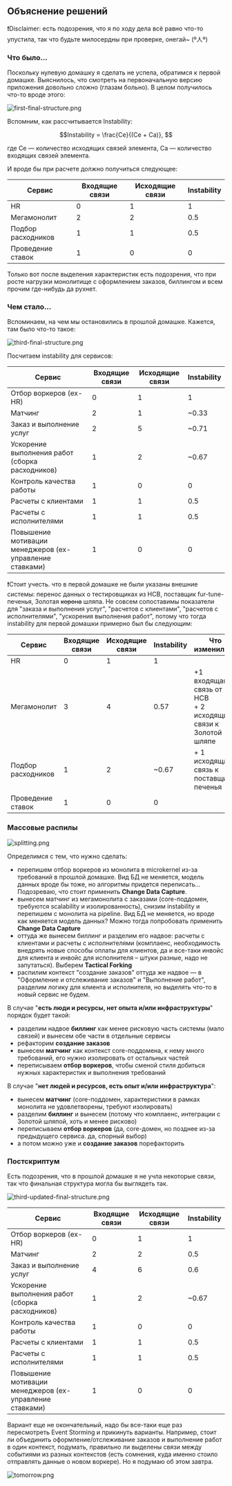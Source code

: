 ## Объяснение решений
❗️Disclaimer: есть подозрения, что я по ходу дела всё равно что-то упустила, так что будьте милосердны при проверке, онегай~ (º人º)

### Что было...
Поскольку нулевую домашку я сделать не успела, обратимся к первой домашке.
Выяснилось, что смотреть на первоначальную версию приложения довольно сложно (глазам больно).
В целом получилось что-то вроде этого:

![first-final-structure.png](https://github.com/RaileyHartheim/make-cats-free/blob/main/homework-04/first-final-structure-04.png?raw=true)

Вспомним, как рассчитывается Instability:

```math
Instability = \frac{Ce}{(Ce + Ca)}, 
```
где Ce — количество исходящих связей элемента, Ca — количество входящих связей элемента.

И вроде бы при расчете должно получиться следующее:

| Сервис             | Входящие связи | Исходящие связи | Instability |
| ------------------ | -------------- | --------------- | ----------- |
| HR                 | 0              | 1               | 1           |
| Мегамонолит        | 2              | 2               | 0.5         |
| Подбор расходников | 1              | 1               | 0.5         |
| Проведение ставок  | 1              | 0               | 0           |

Только вот после выделения характеристик есть подозрения, что при росте нагрузки монолитище с оформлением заказов, биллингом и всем прочим где-нибудь да рухнет.

### Чем стало...
Вспоминаем, на чем мы остановились в прошлой домашке. Кажется, там было что-то такое:

![third-final-structure.png](https://github.com/RaileyHartheim/make-cats-free/blob/main/homework-04/third-final-structure-04.png?raw=true)

Посчитаем instability для сервисов:

| Сервис                                                  | Входящие связи | Исходящие связи | Instability |
| ------------------------------------------------------- | -------------- | --------------- | ----------- |
| Отбор воркеров (ex-HR)                                  | 0              | 1               | 1           |
| Матчинг                                                 | 2              | 1               | ~0.33       |
| Заказ и выполнение услуг                                | 2              | 5               | ~0.71       |
| Ускорение выполнения работ (сборка расходников)         | 1              | 2               | ~0.67       |
| Контроль качества работы                                | 1              | 0               | 0           |
| Расчеты с клиентами                                     | 1              | 1               | 0.5         |
| Расчеты с исполнителями                                 | 1              | 1               | 0.5         |
| Повышение мотивации менеджеров (ex-управление ставками) | 1              | 0               | 0           |

❗️Стоит учесть. что в первой домашке не были указаны внешние системы: перенос данных о тестировщиках из НСВ, поставщик fur-tune-печенья, Золотая ~~корона~~ шляпа. Не совсем сопоставимы показатели для "заказа и выполнения услуг", "расчетов с клиентами", "расчетов с исполнителями", "ускорения выполнения работ", потому что тогда instability для первой домашки примерно был бы следующим:

| Сервис             | Входящие связи | Исходящие связи | Instability | Что изменилось                                                  |
| ------------------ | -------------- | --------------- | ----------- | --------------------------------------------------------------- |
| HR                 | 0              | 1               | 1           |                                                                 |
| Мегамонолит        | 3              | 4               | 0.57        | +1 входящая связь от HCB<br>+ 2 исходящие связи к Золотой шляпе |
| Подбор расходников | 1              | 2               | ~0.67       | + 1 исходящая связь к поставщику печенья                        |
| Проведение ставок  | 1              | 0               | 0           |                                                                 |

### Массовые распилы
![splitting.png](https://github.com/RaileyHartheim/make-cats-free/blob/main/homework-04/splitting.png?raw=true)

Определимся с тем, что нужно сделать:
- перепишем отбор воркеров из монолита в microkernel из-за требований в прошлой домашке. Вид БД не меняется, модель данных вроде бы тоже, но алгоритмы придется переписать... Подозреваю, что стоит применить **Change Data Capture**.
- вынесем матчинг из мегамонолита с заказами (core-поддомен, требуются scalability и изолированность), снизим instability и перепишем с монолита на pipeline. Вид БД не меняется, но вроде как меняется модель данных? Можно тогда попробовать применить **Change Data Capture**
-  оттуда же вынесем биллинг и разделим его надвое: расчеты с клиентами и расчеты с исполнителями (комплаенс, необходимость внедрять новые способы оплаты для клиентов, да и все-таки инвойс для клиента и инвойс для исполнителя – штуки разные, надо не запутаться). Выберем **Tactical Forking**
- распилим контекст "создание заказов" оттуда же надвое — в "Оформление и отслеживание заказов" и "Выполнение работ", разделим логику для клиента и исполнителя, но выделять что-то в новый сервис не будем.


В случае "**есть люди и ресурсы, нет опыта и/или инфраструктуры**" порядок будет такой:
- разделим надвое **биллинг** как менее рисковую часть системы (мало связей) и вынесем обе части в отдельные сервисы
- рефакторим **создание заказов**
- вынесем **матчинг** как контекст core-поддомена, к нему много требований, его нужно изолировать от остальных частей
- переписываем **отбор воркеров**, чтобы сменой стиля добиться нужных характеристик и выполнения требований

В случае "**нет людей и ресурсов, есть опыт и/или инфраструктура**":
- вынесем **матчинг** (core-поддомен, характеристики в рамках монолита не удовлетворены, требуют изолировать)
- разделим **биллинг** и вынесем (потому что комплаенс, интеграции с Золотой шляпой, хоть и менее рисково)
- переписываем **отбор воркеров** (да, core-домен, но позднее из-за предыдущего сервиса. да, спорный выбор)
- а потом можно уже и **создание заказов** порефакторить

### Постскриптум

Есть подозрения, что в прошлой домашке я не учла некоторые связи, так что финальная структура могла бы выглядеть так.

![third-updated-final-structure.png](https://github.com/RaileyHartheim/make-cats-free/blob/main/homework-04/third-upd-final-structure-04.png?raw=true)

| Сервис                                                  | Входящие связи | Исходящие связи | Instability |
| ------------------------------------------------------- | -------------- | --------------- | ----------- |
| Отбор воркеров (ex-HR)                                  | 0              | 1               | 1           |
| Матчинг                                                 | 2              | 2               | 0.5         |
| Заказ и выполнение услуг                                | 4              | 6               | 0.6         |
| Ускорение выполнения работ (сборка расходников)         | 1              | 2               | ~0.67       |
| Контроль качества работы                                | 1              | 0               | 0           |
| Расчеты с клиентами                                     | 1              | 1               | 0.5         |
| Расчеты с исполнителями                                 | 1              | 1               | 0.5         |
| Повышение мотивации менеджеров (ex-управление ставками) | 1              | 0               | 0           |

Вариант еще не окончательный, надо бы все-таки еще раз пересмотреть Event Storming и прикинуть варианты. Например, стоит ли объединить оформление/отслеживание заказов и выполнение работ в один контекст, подумать, правильно ли выделены связи между событиями из разных контекстов (есть сомнения, куда именно стоило отправлять данные о новом воркере). Но я подумаю об этом завтра.

![tomorrow.png](https://github.com/RaileyHartheim/make-cats-free/blob/main/homework-04/tomorrow.png?raw=true)
